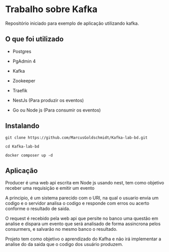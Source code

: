 # Trabalho sobre Kafka 

Repositório iniciado para exemplo de aplicação utilizando kafka.

## O que foi utilizado

* Postgres

* PgAdmin 4

* Kafka

* Zookeeper

* Traefik
 
* NestJs (Para produzir os eventos)

* Go ou Node js (Para consumir os eventos)

## Instalando 

`git clone https://github.com/MarcusGoldschmidt/Kafka-lab-bd.git`

`cd Kafka-lab-bd`

`docker composer up -d `

## Aplicação

Producer é uma web api escrita em Node js usando nest, tem como objetivo receber uma requisição e emitir um evento

A principio, é um sistema parecido com o URI, na qual o usuario envia um codigo e o servidor analisa o codigo e responde com erros ou acerto conforme o resultado de saida.

O request é recebido pela web api que persite no banco uma questão em analise e dispara um evento que será analisado de forma assincrona pelos consurmers, e salvarão no mesmo banco o resultado.

Projeto tem como objetivo o aprendizado do Kafha e não irá implementar a analise do da saida que o codigo dos usuário produzem.